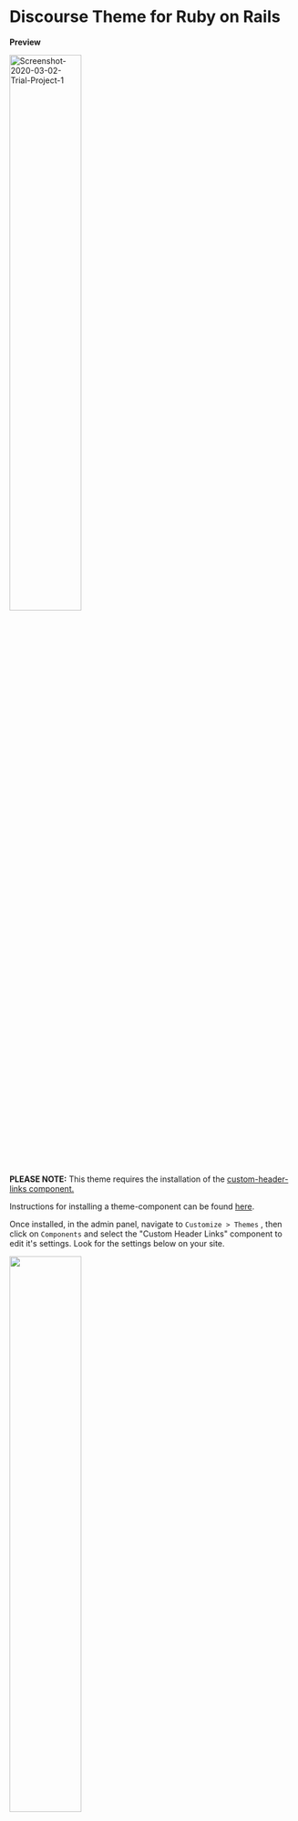# Discourse Theme for Ruby on Rails
**Preview**

<img src="https://i.ibb.co/17Q4Nzf/Screenshot-2020-03-02-Trial-Project-1.png" alt="Screenshot-2020-03-02-Trial-Project-1" width="50%" />

**PLEASE NOTE:** This theme requires the installation of the [custom-header-links component.](https://meta.discourse.org/t/custom-header-links/90588.)

Instructions for installing a theme-component can be found [here](https://meta.discourse.org/t/how-do-i-install-a-theme-or-theme-component/63682).

Once installed, in the admin panel, navigate to `Customize > Themes` , then click on `Components` and select the "Custom Header Links" component to edit it's settings. Look for the settings below on your site.

<img src="https://i.ibb.co/Svv3m8S/Screenshot-2020-03-02-Trial-Project.png" width="50%"/>

In the `custom header links` section, remove all current links, and add each of the following rows via `Search or Create...`:
- `Blog, Link to Blog, https://weblog.rubyonrails.org/, vdo, blank, remove`
- `Guides, Link to Guides, https://guides.rubyonrails.org/, vdo, blank, remove`
- `API, Link to API, https://api.rubyonrails.org/, vdo, blank, remove`
- `Ask for help, Link to Stack Overflow, https://stackoverflow.com/questions/tagged/ruby-on-rails, vdo, blank, remove`

Then set `links position` to left.

After these settings are saved, your page should render as designed!
